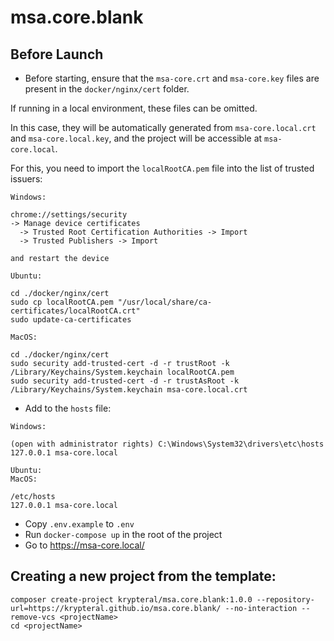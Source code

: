 # msa.core.blank

## Before Launch

* Before starting, ensure that the `msa-core.crt` and `msa-core.key` files are present in the `docker/nginx/cert` folder.

If running in a local environment, these files can be omitted.

In this case, they will be automatically generated from `msa-core.local.crt` and `msa-core.local.key`,
and the project will be accessible at `msa-core.local`.

For this, you need to import the `localRootCA.pem` file into the list of trusted issuers:
```
Windows:

chrome://settings/security
-> Manage device certificates
  -> Trusted Root Certification Authorities -> Import
  -> Trusted Publishers -> Import

and restart the device
```

```
Ubuntu:

cd ./docker/nginx/cert
sudo cp localRootCA.pem "/usr/local/share/ca-certificates/localRootCA.crt"
sudo update-ca-certificates
```

```
MacOS:

cd ./docker/nginx/cert
sudo security add-trusted-cert -d -r trustRoot -k /Library/Keychains/System.keychain localRootCA.pem
sudo security add-trusted-cert -d -r trustAsRoot -k /Library/Keychains/System.keychain msa-core.local.crt
```

* Add to the `hosts` file:
```
Windows:

(open with administrator rights) C:\Windows\System32\drivers\etc\hosts
127.0.0.1 msa-core.local
```

```
Ubuntu:
MacOS:

/etc/hosts
127.0.0.1 msa-core.local
```

* Copy `.env.example` to `.env`
* Run `docker-compose up` in the root of the project
* Go to https://msa-core.local/

## Creating a new project from the template:

```
composer create-project krypteral/msa.core.blank:1.0.0 --repository-url=https://krypteral.github.io/msa.core.blank/ --no-interaction --remove-vcs <projectName>
cd <projectName>
```
